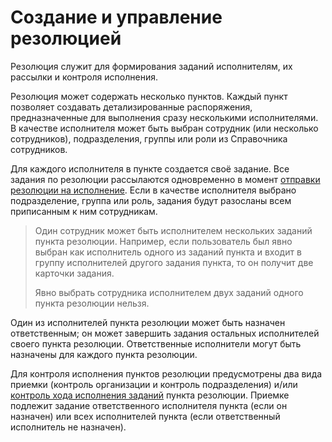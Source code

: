# Создание и управление резолюцией

Резолюция служит для формирования заданий исполнителям, их рассылки и контроля исполнения.

Резолюция может содержать несколько пунктов. Каждый пункт позволяет создавать детализированные распоряжения, предназначенные для выполнения сразу несколькими исполнителями. В качестве исполнителя может быть выбран сотрудник (или несколько сотрудников), подразделения, группы или роли из Справочника сотрудников.

Для каждого исполнителя в пункте создается своё задание. Все задания по резолюции рассылаются одновременно в момент [отправки резолюции на исполнение](Sent_Resolution_for_Execution.md). Если в качестве исполнителя выбрано подразделение, группа или роль, задания будут разосланы всем приписанным к ним сотрудникам.

> Один сотрудник может быть исполнителем нескольких заданий пункта резолюции. Например, если пользователь был явно выбран как исполнитель одного из заданий пункта и входит в группу исполнителей другого задания пункта, то он получит две карточки задания.
>
> Явно выбрать сотрудника исполнителем двух заданий одного пункта резолюции нельзя.

Один из исполнителей пункта резолюции может быть назначен ответственным; он может завершить задания остальных исполнителей своего пункта резолюции. Ответственные исполнители могут быть назначены для каждого пункта резолюции.

Для контроля исполнения пунктов резолюции предусмотрены два вида приемки (контроль организации и контроль подразделения) и/или [контроль хода исполнения заданий](Task_Fulfil_Progress.md) пункта резолюции. Приемке подлежит задание ответственного исполнителя пункта (если он назначен) или всех исполнителей пункта (если ответственный исполнитель не назначен).